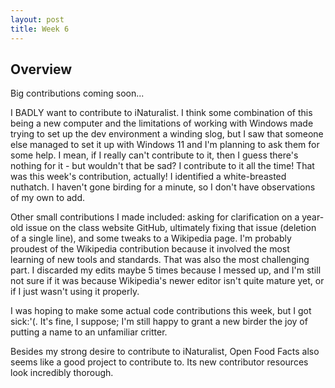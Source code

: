```yaml
---
layout: post
title: Week 6
---
```


## Overview
Big contributions coming soon...

<!--more-->

I BADLY want to contribute to iNaturalist. I think some combination of this being a new computer and the limitations of working with Windows made trying to set up the dev environment a winding slog, but I saw that someone else managed to set it up with Windows 11 and I'm planning to ask them for some help. I mean, if I really can't contribute to it, then I guess there's nothing for it - but wouldn't that be sad? I contribute to it all the time! That was this week's contribution, actually! I identified a white-breasted nuthatch. I haven't gone birding for a minute, so I don't have observations of my own to add.

Other small contributions I made included: asking for clarification on a year-old issue on the class website GitHub, ultimately fixing that issue (deletion of a single line), and some tweaks to a Wikipedia page. I'm probably proudest of the Wikipedia contribution because it involved the most learning of new tools and standards. That was also the most challenging part. I discarded my edits maybe 5 times because I messed up, and I'm still not sure if it was because Wikipedia's newer editor isn't quite mature yet, or if I just wasn't using it properly.

I was hoping to make some actual code contributions this week, but I got sick:'\(. It's fine, I suppose; I'm still happy to grant a new birder the joy of putting a name to an unfamiliar critter.

Besides my strong desire to contribute to iNaturalist, Open Food Facts also seems like a good project to contribute to. Its new contributor resources look incredibly thorough.